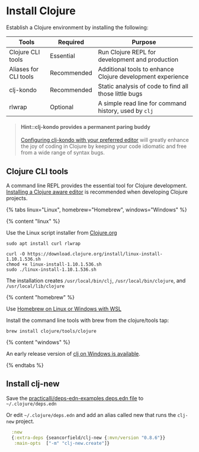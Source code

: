 # Install Clojure
Establish a Clojure environment by installing the following:

| Tools                 | Required    | Purpose                                                    |
|-----------------------|-------------|------------------------------------------------------------|
| Clojure CLI tools     | Essential   | Run Clojure REPL for development and production            |
| Aliases for CLI tools | Recommended | Additional tools to enhance Clojure development experience |
| clj-kondo             | Recommended | Static analysis of code to find all those little bugs      |
| rlwrap                | Optional    | A simple read line for command history, used by `clj`      |

> #### Hint::clj-kondo provides a permanent paring buddy
> [Configuring clj-kondo with your preferred editor](https://github.com/borkdude/clj-kondo/blob/master/doc/editor-integration.md) will greatly enhance the joy of coding in Clojure by keeping your code idiomatic and free from a wide range of syntax bugs.


## Clojure CLI tools
A command line REPL provides the essential tool for Clojure development.  [Installing a Clojure aware editor](editor-install-guides/) is recommended when developing Clojure projects.

<!-- Operating System specific instructions -->
{% tabs linux="Linux", homebrew="Homebrew", windows="Windows" %}

<!-- Ubuntu install -->
{% content "linux" %}

Use the Linux script installer from [Clojure.org](https://clojure.org/guides/getting_started#_installation_on_linux)

```shell
sudo apt install curl rlwrap

curl -O https://download.clojure.org/install/linux-install-1.10.1.536.sh
chmod +x linux-install-1.10.1.536.sh
sudo ./linux-install-1.10.1.536.sh
```

The installation creates `/usr/local/bin/clj`, `/usr/local/bin/clojure`, and `/usr/local/lib/clojure`

<!-- Homebrew (MacOSX) install -->
{% content "homebrew" %}

Use [Homebrew on Linux or Windows with WSL](https://docs.brew.sh/Homebrew-on-Linux)

Install the command line tools with brew from the clojure/tools tap:

```shell
brew install clojure/tools/clojure
```

<!-- Windows install -->
{% content "windows" %}

An early release version of [clj on Windows is available](https://github.com/clojure/tools.deps.alpha/wiki/clj-on-Windows).


{% endtabs %}
<!-- End of Operating System specific instructions -->


## Install clj-new

Save the [practicalli/deps-edn-examples deps.edn file](https://github.com/practicalli/clojure-deps-edn/blob/master/deps.edn) to `~/.clojure/deps.edn`

Or edit `~/.clojure/deps.edn` and add an alias called new that runs the `clj-new` project.

```clojure
  :new
  {:extra-deps {seancorfield/clj-new {:mvn/version "0.8.6"}}
   :main-opts  ["-m" "clj-new.create"]}
```

